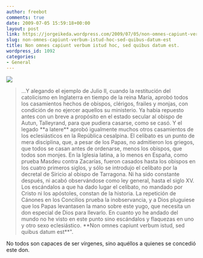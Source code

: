 ```yaml
---
author: freebot
comments: true
date: 2009-07-05 15:59:18+00:00
layout: post
link: https://jorgeikeda.wordpress.com/2009/07/05/non-omnes-capiunt-verbum-istud-hoc-sed-quibus-datum-est/
slug: non-omnes-capiunt-verbum-istud-hoc-sed-quibus-datum-est
title: Non omnes capiunt verbum istud hoc, sed quibus datum est.
wordpress_id: 1092
categories:
- General
---
```


[![](https://jorgeikeda.files.wordpress.com/2009/07/f535b-monjas.jpg)](http://www.dosisdiarias.com/2009/05/2009-05-26.html)


<blockquote>...Y alegando el ejemplo de Julio II, cuando la restitución del catolicismo en Inglaterra en tiempo de la reina María, aprobó todos los casamientos hechos de obispos, clérigos, frailes y monjas, con condición de no ejercer aquellos su ministerio. Ya había repuesto antes con un breve a propósito en el estado secular al obispo de Autun, Talleyrand, para que pudiera casarse, como se casó. Y el legado **a latere** aprobó igualmente muchos otros casamientos de los eclesiásticos en la República cesalpina. El celibato es un punto de mera disciplina, que, a pesar de los Papas, no admitieron los griegos, que todos se casan antes de ordenarse, menos los obispos, que todos son monjes. En la Iglesia latina, a lo menos en España, como prueba Masdeu contra Zacarías, fueron casados hasta los obispos en los cuatro primeros siglos, y sólo se introdujo el celibato por la decretal de Siricio al obispo de Tarragona. Ni ha sido constante después, ni acabó observándose como ley general, hasta el siglo XV. Los escándalos a que ha dado lugar el celibato, no mandado por Cristo ni los apóstoles, constan de la historia. La repetición de Cánones en los Concilios prueba la inobservancia, y a Dios pluguiese que los Papas levantasen la mano sobre este yugo, que necesita un don especial de Dios para llevarlo. En cuanto yo he andado del mundo no he visto en este punto sino escándalos y flaquezas en uno y otro sexo eclesiástico. **Non omnes capiunt verbum istud, sed quibus datum est**". </blockquote>



No todos son capaces de ser vírgenes, sino aquéllos a quienes se concedió este don. 
